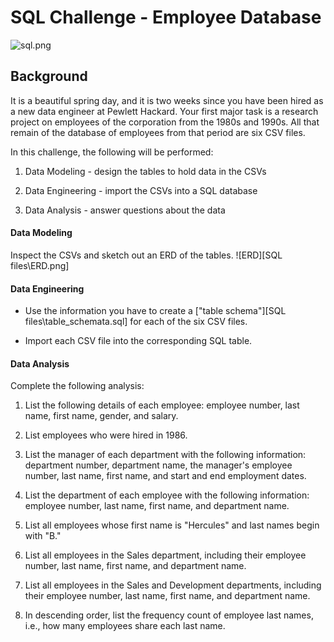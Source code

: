 # SQL Challenge - Employee Database

![sql.png](sql.png)

## Background

It is a beautiful spring day, and it is two weeks since you have been hired as a new data engineer at Pewlett Hackard. Your first major task is a research project on employees of the corporation from the 1980s and 1990s. All that remain of the database of employees from that period are six CSV files.

In this challenge, the following will be performed:

1. Data Modeling - design the tables to hold data in the CSVs

2. Data Engineering - import the CSVs into a SQL database

3. Data Analysis - answer questions about the data


#### Data Modeling

Inspect the CSVs and sketch out an ERD of the tables.
![ERD][SQL files\ERD.png]

#### Data Engineering

* Use the information you have to create a ["table schema"][SQL files\table_schemata.sql] for each of the six CSV files. 

* Import each CSV file into the corresponding SQL table.

#### Data Analysis

Complete the following analysis:

1. List the following details of each employee: employee number, last name, first name, gender, and salary.

2. List employees who were hired in 1986.

3. List the manager of each department with the following information: department number, department name, the manager's employee number, last name, first name, and start and end employment dates.

4. List the department of each employee with the following information: employee number, last name, first name, and department name.

5. List all employees whose first name is "Hercules" and last names begin with "B."

6. List all employees in the Sales department, including their employee number, last name, first name, and department name.

7. List all employees in the Sales and Development departments, including their employee number, last name, first name, and department name.

8. In descending order, list the frequency count of employee last names, i.e., how many employees share each last name.